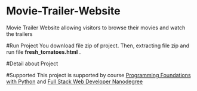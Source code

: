 # Movie-Trailer-Website
Movie Trailer Website allowing visitors to browse their movies and watch the trailers

#Run Project
You download file zip of project. Then, extracting file zip and run file __fresh_tomatoes.html__ .

#Detail about Project

#Supported
This project is supported by course [Programming Foundations with Python](https://goo.gl/scwE36) and                                  [Full Stack Web Developer Nanodegree](https://goo.gl/1Uuh8A)
